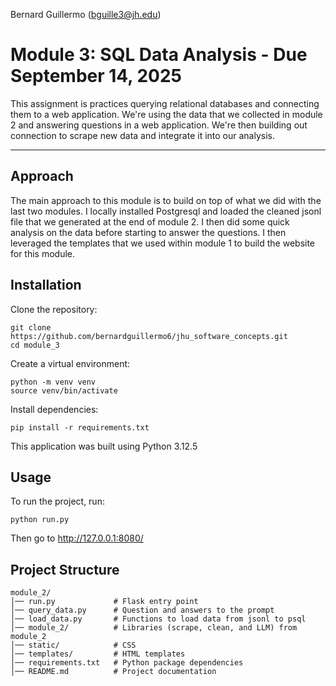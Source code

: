 Bernard Guillermo (bguille3@jh.edu)


# Module 3: SQL Data Analysis - Due September 14, 2025

This assignment is practices querying relational databases and connecting them to a web application. We're using the data that we collected in module 2 and answering questions in a web application. We're then building out connection to scrape new data and integrate it into our analysis.

---

## Approach
The main approach to this module is to build on top of what we did with the last two modules. I locally installed Postgresql and loaded the cleaned jsonl file that we generated at the end of module 2. I then did some quick analysis on the data before starting to answer the questions. I then leveraged the templates that we used within module 1 to build the website for this module. 

## Installation

Clone the repository:
```
git clone https://github.com/bernardguillermo6/jhu_software_concepts.git
cd module_3
```

Create a virtual environment:
```
python -m venv venv
source venv/bin/activate
```

Install dependencies:
```
pip install -r requirements.txt
```
This application was built using Python 3.12.5

## Usage
To run the project, run:
```
python run.py
```
Then go to http://127.0.0.1:8080/


## Project Structure
```
module_2/
│── run.py             # Flask entry point
│── query_data.py      # Question and answers to the prompt
│── load_data.py       # Functions to load data from jsonl to psql 
│── module_2/          # Libraries (scrape, clean, and LLM) from module_2
│── static/            # CSS
│── templates/         # HTML templates
│── requirements.txt   # Python package dependencies
│── README.md          # Project documentation
```



